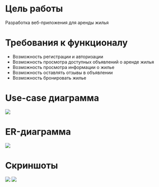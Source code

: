 # Цель работы
Разработка веб-приложения для аренды жилья
# Требования к функционалу
* Возможность регистрации и авторизации
* Возможность просмотра доступных объявлений о аренде жилья
* Возможность просмотра информации о жилье
* Возможность оставлять отзывы в объявлении
* Возможность бронировать жилье

# Use-case диаграмма
![](https://i.imgur.com/S8uHzwg.jpeg)

# ER-диагрaмма
![](https://i.imgur.com/RkQ2Ncz.jpg)

# Скриншоты
![](https://i.imgur.com/bZr7K2y.jpg)
![](https://i.imgur.com/OIZ2ni1.jpg)